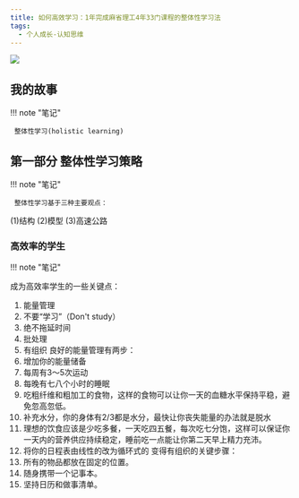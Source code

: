```yaml
---
title: 如何高效学习：1年完成麻省理工4年33门课程的整体性学习法
tags:
  - 个人成长-认知思维
---
```


![](https://wfqqreader-1252317822.image.myqcloud.com/cover/926/573926/t7_573926.jpg)


## 我的故事




!!! note "笔记"

	 整体性学习(holistic learning) 


## 第一部分 整体性学习策略




!!! note "笔记"

	 整体性学习基于三种主要观点：
(1)结构
(2)模型
(3)高速公路 


### 高效率的学生




!!! note "笔记"

	 
成为高效率学生的一些关键点：
1. 能量管理
2. 不要“学习”（Don't study）
3. 绝不拖延时间
4. 批处理
5. 有组织
良好的能量管理有两步：
1. 增加你的能量储备
  1. 每周有3～5次运动
  2. 每晚有七八个小时的睡眠
  3. 吃粗纤维和粗加工的食物，这样的食物可以让你一天的血糖水平保持平稳，避免忽高忽低。
  4. 补充水分，你的身体有2/3都是水分，最快让你丧失能量的办法就是脱水
  5. 理想的饮食应该是少吃多餐，一天吃四五餐，每次吃七分饱，这样可以保证你一天内的营养供应持续稳定，睡前吃一点能让你第二天早上精力充沛。
2. 将你的日程表由线性的改为循环式的
变得有组织的关键步骤：
1. 所有的物品都放在固定的位置。
2. 随身携带一个记事本。
3. 坚持日历和做事清单。 


